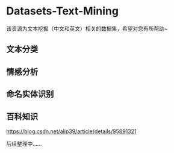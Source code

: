 # Datasets-Text-Mining
该资源为文本挖掘（中文和英文）相关的数据集，希望对您有所帮助~

## 文本分类


## 情感分析

## 命名实体识别


## 百科知识

https://blog.csdn.net/alip39/article/details/95891321

后续整理中......
